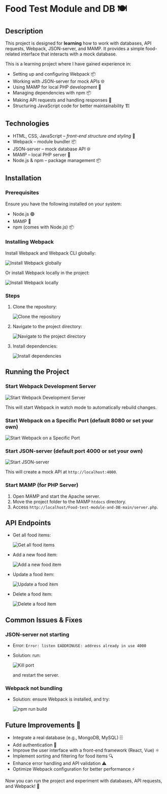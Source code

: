 # Food Test Module and DB 🍽️

## Description

This project is designed for **learning** how to work with databases, API requests, Webpack, JSON-server, and MAMP. It provides a simple food-related interface that interacts with a mock database.

This is a learning project where I have gained experience in:

* Setting up and configuring Webpack 📦
* Working with JSON-server for mock APIs 🌐
* Using MAMP for local PHP development 🐘
* Managing dependencies with npm 📦
* Making API requests and handling responses 🔄
* Structuring JavaScript code for better maintainability 🏗️

## Technologies

* HTML, CSS, JavaScript – *front-end structure and styling* 🎨
* Webpack – module bundler 📦
* JSON-server – mock database API 🌐
* MAMP – local PHP server 🐘
* Node.js & npm – package management 📦

## Installation

### Prerequisites

Ensure you have the following installed on your system:

* Node.js 🟢
* MAMP 🐘
* npm (comes with Node.js) 📦

### Installing Webpack

Install Webpack and Webpack CLI globally:

![Install Webpack globally](webpack-install-code.png)

Or install Webpack locally in the project:

![Install Webpack locally](images/local-install-webpack.png)

### Steps

1.  Clone the repository:

    ![Clone the repository](images/git-clone.png)

2.  Navigate to the project directory:

    ![Navigate to the project directory](images/cd.png)

3.  Install dependencies:

    ![Install dependencies](images/npm-install.png)

## Running the Project

### Start Webpack Development Server

![Start Webpack Development Server](images/webpack-npx.png)

This will start Webpack in watch mode to automatically rebuild changes.

### Start Webpack on a Specific Port (default 8080 or set your own)

![Start Webpack on a Specific Port](images/webpack-npx.png)

### Start JSON-server (default port 4000 or set your own)

![Start JSON-server](images/json-server-watch.png)

This will create a mock API at `http://localhost:4000`.

### Start MAMP (for PHP Server)

1.  Open MAMP and start the Apache server.
2.  Move the project folder to the MAMP `htdocs` directory.
3.  Access `http://localhost/Food-test-module-and-DB-main/server.php`.

## API Endpoints

* Get all food items:

    ![Get all food items](images/GET.png)

* Add a new food item:

    ![Add a new food item](images/POST.png)

* Update a food item:

    ![Update a food item](images/PUT.png)

* Delete a food item:

    ![Delete a food item](images/DELETE.png)

## Common Issues & Fixes

### JSON-server not starting

* Error: `Error: listen EADDRINUSE: address already in use 4000`
* Solution: run:

    ![Kill port](images/kill-port.png)

    and restart the server.

### Webpack not bundling

* Solution: ensure Webpack is installed, and try:

    ![npm run build](images/npm-build.png)

## Future Improvements 🚀

* Integrate a real database (e.g., MongoDB, MySQL) 🗄️
* Add authentication 🔐
* Improve the user interface with a front-end framework (React, Vue) ⚛️
* Implement sorting and filtering for food items 🔍
* Enhance error handling and API validation ⚠️
* Optimize Webpack configuration for better performance ⚡

Now you can run the project and experiment with databases, API requests, and Webpack! 🎉
